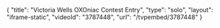 {
    "title": "Victoria Wells OXOniac Contest Entry",
    "type": "solo",
    "layout": "iframe-static",
    "videoId": "3787448",
    "url": "\/tvpembed\/3787448"
}